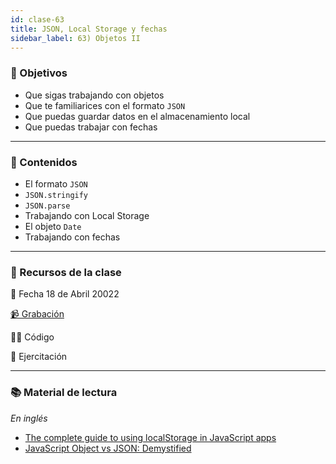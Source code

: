 ```yaml
---
id: clase-63
title: JSON, Local Storage y fechas
sidebar_label: 63) Objetos II
---
```


### 🏁 Objetivos

- Que sigas trabajando con objetos
- Que te familiarices con el formato `JSON`
- Que puedas guardar datos en el almacenamiento local
- Que puedas trabajar con fechas

---

### 📝 Contenidos

- El formato `JSON`
- `JSON.stringify`
- `JSON.parse`
- Trabajando con Local Storage
- El objeto `Date`
- Trabajando con fechas

---

### 🚀 Recursos de la clase

📆 Fecha 18 de Abril 20022

[📹 Grabación](https://us02web.zoom.us/rec/play/RnCxFkiPIDAuSYDksm2aX8ZzHt352VuHn_f-pCkfyK2r4DhZJknLw95BKp4hvpIc3oxqbfGFIHLrvsqU.GgIrc7rsZp9zMxyb?autoplay=true&startTime=1650319570000)

👩‍💻 Código

💪 Ejercitación

---

### 📚 Material de lectura

_En inglés_

- [The complete guide to using localStorage in JavaScript apps](https://blog.logrocket.com/the-complete-guide-to-using-localstorage-in-javascript-apps-ba44edb53a36/)
- [JavaScript Object vs JSON: Demystified](https://dev.to/desoga/javascript-object-vs-json-demystified-494j)
